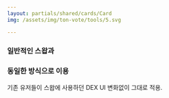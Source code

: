 ```yaml
---
layout: partials/shared/cards/Card
img: /assets/img/ton-vote/tools/5.svg

---
```



### 일반적인 스왑과
### 동일한 방식으로 이용


기존 유저들이 스왑에 사용하던 DEX UI 변화없이 그대로 적용.